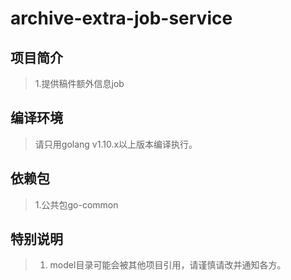 # archive-extra-job-service

## 项目简介

> 1.提供稿件额外信息job

## 编译环境

> 请只用golang v1.10.x以上版本编译执行。

## 依赖包

> 1.公共包go-common

## 特别说明

> 1. model目录可能会被其他项目引用，请谨慎请改并通知各方。
